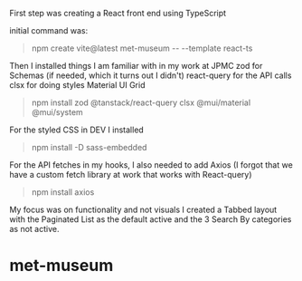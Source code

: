 First step was creating a React front end using TypeScript

initial command was:
>npm create vite@latest met-museum -- --template react-ts

Then I installed things I am familiar with in my work at JPMC
zod for Schemas (if needed, which it turns out I didn't)
react-query for the API calls
clsx for doing styles
Material UI Grid

>npm install zod @tanstack/react-query clsx @mui/material @mui/system

For the styled CSS in DEV I installed
>npm install -D sass-embedded

For the API fetches in my hooks, I also needed to add Axios (I forgot that we have a custom fetch library at work that works with React-query)
>npm install axios

My focus was on functionality and not visuals
I created a Tabbed layout with the Paginated List as the default active and the 3 Search By categories as not active. 


# met-museum
